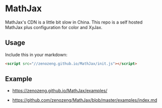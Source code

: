 # MathJax

MathJax's CDN is a little bit slow in China.
This repo is a self hosted MathJax plus configuration for color and XyJax.

## Usage

Include this in your markdown:

```html
<script src="//zenozeng.github.io/MathJax/init.js"></script>
```

## Example

- https://zenozeng.github.io/MathJax/examples/

- https://github.com/zenozeng/MathJax/blob/master/examples/index.md
